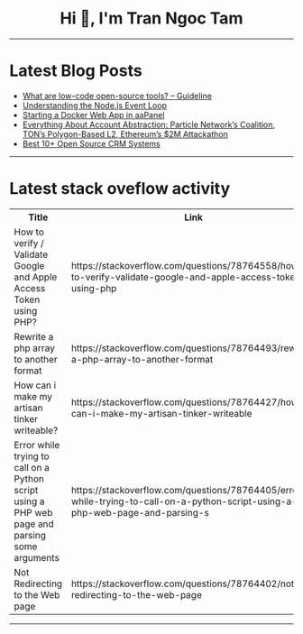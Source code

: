 <h1 align="center">Hi 👋, I'm Tran Ngoc Tam</h1>

---

# Latest Blog Posts 
<!-- BLOG-POST-LIST:START -->
- [What are low-code open-source tools? – Guideline](https://dev.to/alesiasirotka/what-are-low-code-open-source-tools-guideline-gg5)
- [Understanding the Node.js Event Loop](https://dev.to/rahulvijayvergiya/understanding-the-nodejs-event-loop-26eb)
- [Starting a Docker Web App in aaPanel](https://dev.to/pixcel_tree/starting-a-docker-web-app-in-aapanel-2bc6)
- [Everything About Account Abstraction: Particle Network’s Coalition, TON’s Polygon-Based L2, Ethereum’s $2M Attackathon](https://dev.to/alexandradev/everything-about-account-abstraction-particle-networks-coalition-tons-polygon-based-l2-ethereums-2m-attackathon-5g8f)
- [Best 10+ Open Source CRM Systems](https://dev.to/alesiasirotka/best-10-open-source-crm-systems-1ibe)
<!-- BLOG-POST-LIST:END -->

---

# Latest stack oveflow activity
<table>
  <tr><th>Title</th><th>Link</th></tr>
  <!-- STACKOVERFLOW:START --><tr><td>How to verify / Validate Google and Apple Access Token using PHP?</td><td>https://stackoverflow.com/questions/78764558/how-to-verify-validate-google-and-apple-access-token-using-php</td></tr><tr><td>Rewrite a php array to another format</td><td>https://stackoverflow.com/questions/78764493/rewrite-a-php-array-to-another-format</td></tr><tr><td>How can i make my artisan tinker writeable?</td><td>https://stackoverflow.com/questions/78764427/how-can-i-make-my-artisan-tinker-writeable</td></tr><tr><td>Error while trying to call on a Python script using a PHP web page and parsing some arguments</td><td>https://stackoverflow.com/questions/78764405/error-while-trying-to-call-on-a-python-script-using-a-php-web-page-and-parsing-s</td></tr><tr><td>Not Redirecting to the Web page</td><td>https://stackoverflow.com/questions/78764402/not-redirecting-to-the-web-page</td></tr><!-- STACKOVERFLOW:END -->
</table>

---


